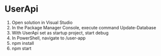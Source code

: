 # UserApi

1. Open solution in Visual Studio
2. In the Package Manager Console, execute command Update-Database
3. With UserApi set as startup project, start debug
4. In PowerShell, navigate to /user-app
5. npm install
6. npm start
